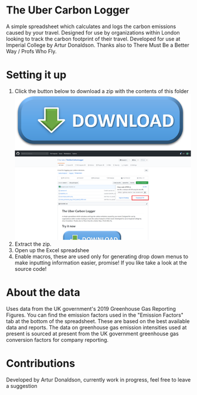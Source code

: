 # The Uber Carbon Logger
A simple spreadsheet which calculates and logs the carbon emissions caused by your travel. Designed for use by organizations within London looking to track the carbon footprint of their travel. Developed for use at Imperial College by Artur Donaldson. Thanks also to There Must Be a Better Way / Profs Who Fly. 

# Setting it up
1. Click the button below to download a zip with the contents of this folder
[![](download_button.png)](https://github.com/tur-ium/TheUberCarbonLogger/archive/master.zip)
![](download_instructions.png)
2. Extract the zip. 
3. Open up the Excel spreadshee
4. Enable macros, these are used only for generating drop down menus to make inputting information easier, promise! If you like take a look at the source code!

# About the data
Uses data from the UK government's 2019 Greenhouse Gas Reporting Figures. You can find the emission factors used in the "Emission Factors" tab at the bottom of the spreadsheet. These are based on the best available data and reports. The data on greenhouse gas emission intensities used at present is sourced at present from the UK government greenhouse gas conversion factors for company reporting.  

# Contributions
Developed by Artur Donaldson, currently work in progress, feel free to leave a suggestion
